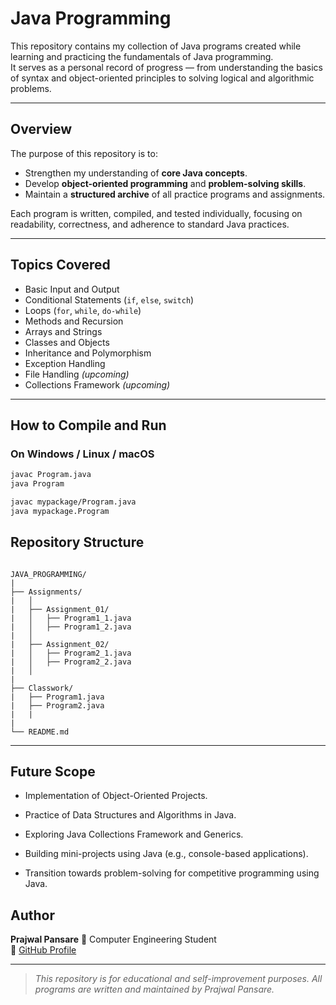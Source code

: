 # Java Programming

This repository contains my collection of Java programs created while learning and practicing the fundamentals of Java programming.  
It serves as a personal record of progress — from understanding the basics of syntax and object-oriented principles to solving logical and algorithmic problems.

---

## Overview
The purpose of this repository is to:
- Strengthen my understanding of **core Java concepts**.  
- Develop **object-oriented programming** and **problem-solving skills**.  
- Maintain a **structured archive** of all practice programs and assignments.

Each program is written, compiled, and tested individually, focusing on readability, correctness, and adherence to standard Java practices.

---

## Topics Covered
- Basic Input and Output  
- Conditional Statements (`if`, `else`, `switch`)  
- Loops (`for`, `while`, `do-while`)  
- Methods and Recursion  
- Arrays and Strings  
- Classes and Objects  
- Inheritance and Polymorphism  
- Exception Handling  
- File Handling *(upcoming)*  
- Collections Framework *(upcoming)*  

---

## How to Compile and Run

### On Windows / Linux / macOS
```bash
javac Program.java
java Program

javac mypackage/Program.java
java mypackage.Program
```
## Repository Structure
```

JAVA_PROGRAMMING/
|
├── Assignments/
|   │
|   ├── Assignment_01/
|   │   ├── Program1_1.java
|   │   ├── Program1_2.java
|   │
|   ├── Assignment_02/
|   │   ├── Program2_1.java
|   │   ├── Program2_2.java
|   │
|
├── Classwork/
|   ├── Program1.java
|   ├── Program2.java
|   |
|
└── README.md
```
---

## Future Scope

- Implementation of Object-Oriented Projects.

- Practice of Data Structures and Algorithms in Java.

- Exploring Java Collections Framework and Generics.

- Building mini-projects using Java (e.g., console-based applications).

- Transition towards problem-solving for competitive programming using Java.

## Author

**Prajwal Pansare**
📍 Computer Engineering Student<br> 
🔗 [GitHub Profile](https://github.com/pansareprajwal)

---

> *This repository is for educational and self-improvement purposes. All programs are written and maintained by Prajwal Pansare.*
